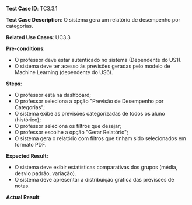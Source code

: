 **Test Case ID**: TC3.3.1

**Test Case Description**: O sistema gera um relatório de desempenho por categorias.

**Related Use Cases**: UC3.3

**Pre-conditions**:
- O professor deve estar autenticado no sistema (Dependente do US1). 
- O sistema deve ter acesso às previsões geradas pelo modelo de Machine Learning (dependente do US6).

**Steps**:
- O professor está na dashboard;
- O professor seleciona a opção "Previsão de Desempenho por Categorias";       
- O sistema exibe as previsões categorizadas de todos os aluno (histórico);      
- O professor seleciona os filtros que desejar;        
- O professor escolhe a opção "Gerar Relatório";
- O sistema gera o relatório com filtros que tinham sido selecionados em formato PDF.

**Expected Result:**
- O sistema deve exibir estatísticas comparativas dos grupos (média, desvio padrão, variação).
- O sistema deve apresentar a distribuição gráfica das previsões de notas.

**Actual Result**: